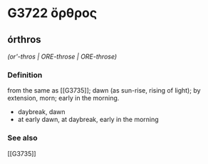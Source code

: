 # G3722 ὄρθρος

## órthros

_(or'-thros | ORE-throse | ORE-throse)_

### Definition

from the same as [[G3735]]; dawn (as sun-rise, rising of light); by extension, morn; early in the morning.

- daybreak, dawn
- at early dawn, at daybreak, early in the morning

### See also

[[G3735]]

